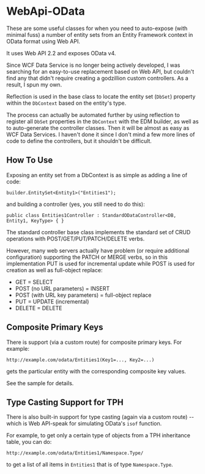 WebApi-OData
============

These are some useful classes for when you need to auto-expose (with minimal fuss) a number of entity sets from an Entity Framework context in OData format using Web API.

It uses Web API 2.2 and exposes OData v4.

Since WCF Data Service is no longer being actively developed, I was searching for an easy-to-use replacement based on Web API, but couldn't find any that didn't require creating a godzillion custom controllers.  As a result, I spun my own.

Reflection is used in the base class to locate the entity set (``DbSet``) property within the ``DbContext`` based on the entity's type.

The process can actually be automated further by using reflection to register all ``DbSet`` properties in the ``DbContext`` with the EDM builder, as well as to auto-generate the controller classes.  Then it will be almost as easy as WCF Data Services.  I haven't done it since I don't mind a few more lines of code to define the controllers, but it shouldn't be difficult.


How To Use
----------

Exposing an entity set from a DbContext is as simple as adding a line of code:

	builder.EntitySet<Entity1>("Entities1");

and building a controller (yes, you still need to do this):

	public class Entities1Controller : StandardODataController<DB, Entity1, KeyType> { }

The standard controller base class implements the standard set of CRUD operations with POST/GET/PUT/PATCH/DELETE verbs.

However, many web servers actually have problem (or require additional configuration) supporting the PATCH or MERGE verbs, so in this implementation PUT is used for incremental update while POST is used for creation as well as full-object replace:

* GET = SELECT
* POST (no URL parameters) = INSERT
* POST (with URL key parameters) = full-object replace
* PUT = UPDATE (incremental)
* DELETE = DELETE


Composite Primary Keys
----------------------

There is support (via a custom route) for composite primary keys.  For example:

	http://example.com/odata/Entities1(Key1=..., Key2=...)

gets the particular entity with the corresponding composite key values.

See the sample for details.


Type Casting Support for TPH
----------------------------

There is also built-in support for type casting (again via a custom route) -- which is Web API-speak for simulating OData's ``isof`` function.

For example, to get only a certain type of objects from a TPH inheritance table, you can do:

	http://example.com/odata/Entities1/Namespace.Type/
	
to get a list of all items in ``Entities1`` that is of type ``Namespace.Type``.

